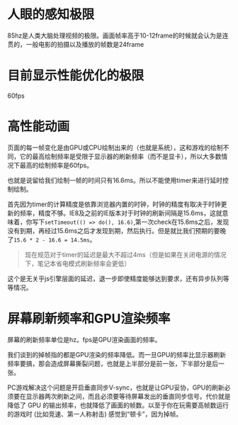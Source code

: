 # 人眼的感知极限
85hz是人类大脑处理视频的极限。画面帧率高于10-12frame的时候就会认为是连贯的，一般电影的拍摄以及播放的帧数是24frame

# 目前显示性能优化的极限
60fps

# 高性能动画
页面的每一帧变化是由GPU或CPU绘制出来的（也就是系统），这和游戏的绘制不同，它的最高绘制频率是受限于显示器的刷新频率（而不是显卡），所以大多数情况下最高的绘制频率是60fps。

也就是说留给我们绘制一帧的时间只有16.6ms。所以不能使用timer来进行延时控制绘制。

首先因为timer的计算精度是依靠浏览器内置的时钟，时钟的精度有取决于时钟更新的频率，精度不够。IE8及之前的IE版本对于时钟的刷新间隔是15.6ms，这就意味着，你写下`setTimeout(() => do(), 16.6)`,第一次check在15.6ms之后，发现没有到期，再经过15.6ms之后才发现到期，然后执行。但是就比我们预期的要晚了`15.6 * 2 - 16.6 = 14.5ms`。
> 现在规范对于timer的延迟是最大不超过4ms（但是如果在关闭电源的情况下，笔记本省电模式刷新频率会更低）

这个是无关乎js引擎层面的延迟，退一步即使精度能够达到要求，还有异步队列等等情况。

# 屏幕刷新频率和GPU渲染频率
屏幕的刷新频率单位是hz。fps是GPU渲染画面的频率。

我们谈到的掉帧指的都是GPU渲染的频率降低。而一旦GPU的频率比显示器刷新频率要搞，那会造成屏幕撕裂问题，也就是上半部分是前一张，下半部分是后一张。

PC游戏解决这个问题是开启垂直同步V-sync，也就是让GPU妥协，GPU的刷新必须要在显示器两次刷新之间，而且必须要等待屏幕发出的垂直同步信号。代价就是降低了 GPU 的输出频率，也就降低了画面的帧数。以至于你在玩需要高帧数运行的游戏时 (比如竞速、第一人称射击) 感觉到“顿卡”，因为掉帧。